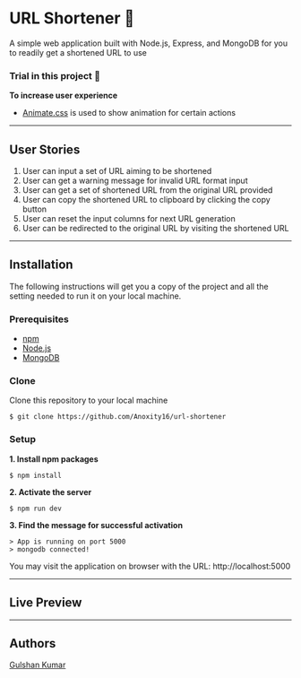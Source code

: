 # URL Shortener 🔗
A simple web application built with Node.js, Express, and MongoDB for you to readily get a shortened URL to use


### Trial in this project 🤠
**To increase user experience**
+ [Animate.css](https://daneden.github.io/animate.css/) is used to show animation for certain actions

___


## User Stories
1. User can input a set of URL aiming to be shortened
2. User can get a warning message for invalid URL format input
3. User can get a set of shortened URL from the original URL provided
4. User can copy the shortened URL to clipboard by clicking the copy button
5. User can reset the input columns for next URL generation 
6. User can be redirected to the original URL by visiting the shortened URL

___

## Installation
The following instructions will get you a copy of the project and all the setting needed to run it on your local machine.


### Prerequisites

- [npm](https://www.npmjs.com/get-npm)
- [Node.js](https://nodejs.org/en/download/)
- [MongoDB](https://www.mongodb.com/download-center/community)


### Clone

Clone this repository to your local machine

```
$ git clone https://github.com/Anoxity16/url-shortener
```


### Setup

**1. Install npm packages**

```
$ npm install
```

**2. Activate the server**

```
$ npm run dev
```

**3. Find the message for successful activation**

```
> App is running on port 5000
> mongodb connected!
```
You may visit the application on browser with the URL: http://localhost:5000

___


## Live Preview
[]()

___

## Authors
[Gulshan Kumar](https://github.com/Anoxity16)
